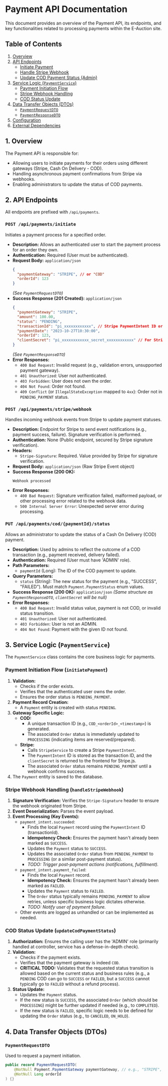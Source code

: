 # Payment API Documentation

This document provides an overview of the Payment API, its endpoints, and key functionalities related to processing payments within the E-Auction site.

## Table of Contents
1.  [Overview](#overview)
2.  [API Endpoints](#api-endpoints)
    *   [Initiate Payment](#post-apipaymentsinitiate)
    *   [Handle Stripe Webhook](#post-apipaymentsstripewebhook)
    *   [Update COD Payment Status (Admin)](#put-apipaymentscodpaymentidstatus)
3.  [Service Logic (`PaymentService`)](#service-logic-paymentservice)
    *   [Payment Initiation Flow](#payment-initiation-flow)
    *   [Stripe Webhook Handling](#stripe-webhook-handling)
    *   [COD Status Update](#cod-status-update)
4.  [Data Transfer Objects (DTOs)](#data-transfer-objects-dtos)
    *   [`PaymentRequestDTO`](#paymentrequestdto)
    *   [`PaymentResponseDTO`](#paymentresponsedto)
5.  [Configuration](#configuration)
6.  [External Dependencies](#external-dependencies)

## 1. Overview

The Payment API is responsible for:
*   Allowing users to initiate payments for their orders using different gateways (Stripe, Cash On Delivery - COD).
*   Handling asynchronous payment confirmations from Stripe via webhooks.
*   Enabling administrators to update the status of COD payments.

## 2. API Endpoints

All endpoints are prefixed with `/api/payments`.

### `POST /api/payments/initiate`

Initiates a payment process for a specified order.

*   **Description:** Allows an authenticated user to start the payment process for an order they own.
*   **Authentication:** Required (User must be authenticated).
*   **Request Body:** `application/json`
    ```json
    {
      "paymentGateway": "STRIPE", // or "COD"
      "orderId": 123
    }
    ```
    *(See `PaymentRequestDTO`)*
*   **Success Response (201 Created):** `application/json`
    ```json
    {
      "paymentGateway": "STRIPE",
      "amount": 100.00,
      "status": "PENDING",
      "transactionId": "pi_xxxxxxxxxxxx", // Stripe PaymentIntent ID or COD transaction ID
      "paymentDate": "2023-10-27T10:30:00",
      "orderId": 123,
      "clientSecret": "pi_xxxxxxxxxxxx_secret_xxxxxxxxxxxx" // For Stripe, null for COD
    }
    ```
    *(See `PaymentResponseDTO`)*
*   **Error Responses:**
    *   `400 Bad Request`: Invalid request (e.g., validation errors, unsupported payment gateway).
    *   `401 Unauthorized`: User not authenticated.
    *   `403 Forbidden`: User does not own the order.
    *   `404 Not Found`: Order not found.
    *   `409 Conflict` (or `IllegalStateException` mapped to `4xx`): Order not in `PENDING_PAYMENT` status.

### `POST /api/payments/stripe/webhook`

Handles incoming webhook events from Stripe to update payment statuses.

*   **Description:** Endpoint for Stripe to send event notifications (e.g., payment success, failure). Signature verification is performed.
*   **Authentication:** None (Public endpoint, secured by Stripe signature verification).
*   **Headers:**
    *   `Stripe-Signature`: Required. Value provided by Stripe for signature verification.
*   **Request Body:** `application/json` (Raw Stripe Event object)
*   **Success Response (200 OK):**
    ```
    Webhook processed
    ```
*   **Error Responses:**
    *   `400 Bad Request`: Signature verification failed, malformed payload, or other processing error related to the webhook data.
    *   `500 Internal Server Error`: Unexpected server error during processing.

### `PUT /api/payments/cod/{paymentId}/status`

Allows an administrator to update the status of a Cash On Delivery (COD) payment.

*   **Description:** Used by admins to reflect the outcome of a COD transaction (e.g., payment received, delivery failed).
*   **Authentication:** Required (User must have 'ADMIN' role).
*   **Path Parameters:**
    *   `paymentId` (Long): The ID of the COD payment to update.
*   **Query Parameters:**
    *   `status` (String): The new status for the payment (e.g., "SUCCESS", "FAILED"). Must match `Payment.PaymentStatus` enum values.
*   **Success Response (200 OK):** `application/json`
    *(Same structure as `PaymentResponseDTO`, `clientSecret` will be null)*
*   **Error Responses:**
    *   `400 Bad Request`: Invalid status value, payment is not COD, or invalid status transition.
    *   `401 Unauthorized`: User not authenticated.
    *   `403 Forbidden`: User is not an ADMIN.
    *   `404 Not Found`: Payment with the given ID not found.

## 3. Service Logic (`PaymentService`)

The `PaymentService` class contains the core business logic for payments.

### Payment Initiation Flow (`initiatePayment`)

1.  **Validation:**
    *   Checks if the order exists.
    *   Verifies that the authenticated user owns the order.
    *   Ensures the order status is `PENDING_PAYMENT`.
2.  **Payment Record Creation:**
    *   A `Payment` entity is created with status `PENDING`.
3.  **Gateway Specific Logic:**
    *   **COD:**
        *   A unique transaction ID (e.g., `COD_<orderId>_<timestamp>`) is generated.
        *   The associated `Order` status is immediately updated to `PROCESSING` (indicating items are reserved/prepared).
    *   **Stripe:**
        *   Calls `StripeService` to create a Stripe `PaymentIntent`.
        *   The `PaymentIntent` ID is stored as the transaction ID, and the `clientSecret` is returned to the frontend for Stripe.js.
        *   The associated `Order` status remains `PENDING_PAYMENT` until a webhook confirms success.
4.  The `Payment` entity is saved to the database.

### Stripe Webhook Handling (`handleStripeWebhook`)

1.  **Signature Verification:** Verifies the `Stripe-Signature` header to ensure the webhook originated from Stripe.
2.  **Event Deserialization:** Parses the event payload.
3.  **Event Processing (Key Events):**
    *   `payment_intent.succeeded`:
        *   Finds the local `Payment` record using the `PaymentIntent` ID (transactionId).
        *   **Idempotency Check:** Ensures the payment hasn't already been marked as `SUCCESS`.
        *   Updates the `Payment` status to `SUCCESS`.
        *   Updates the associated `Order` status from `PENDING_PAYMENT` to `PROCESSING` (or a similar post-payment status).
        *   *TODO: Trigger post-payment actions (notifications, fulfillment).*
    *   `payment_intent.payment_failed`:
        *   Finds the local `Payment` record.
        *   **Idempotency Check:** Ensures the payment hasn't already been marked as `FAILED`.
        *   Updates the `Payment` status to `FAILED`.
        *   The `Order` status typically remains `PENDING_PAYMENT` to allow retries, unless specific business logic dictates otherwise.
        *   *TODO: Notify user of payment failure.*
    *   Other events are logged as unhandled or can be implemented as needed.

### COD Status Update (`updateCodPaymentStatus`)

1.  **Authorization:** Ensures the calling user has the 'ADMIN' role (primarily handled at controller, service has a defense-in-depth check).
2.  **Validation:**
    *   Checks if the payment exists.
    *   Verifies that the payment gateway is indeed `COD`.
    *   **CRITICAL TODO:** Validates that the requested status transition is allowed based on the current status and business rules (e.g., a `PENDING` COD can go to `SUCCESS` or `FAILED`, but a `SUCCESS` cannot typically go to `FAILED` without a refund process).
3.  **Status Update:**
    *   Updates the `Payment` status.
    *   If the new status is `SUCCESS`, the associated `Order` (which should be `PROCESSING`) might be further updated if needed (e.g., to `COMPLETED`).
    *   If the new status is `FAILED`, specific logic needs to be defined for updating the `Order` status (e.g., to `CANCELED`, `ON_HOLD`).

## 4. Data Transfer Objects (DTOs)

### `PaymentRequestDTO`
Used to request a payment initiation.
```java
public record PaymentRequestDTO(
    @NotNull Payment.PaymentGateway paymentGateway, // e.g., "STRIPE", "COD"
    @NotNull Long orderId
) {}
```